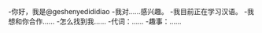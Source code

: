 -你好，我是@geshenyedididiao
-我对……感兴趣。
-我目前正在学习汉语。
-我想和你合作……
-怎么找到我……
-代词：……
-趣事：……

<!---
Geshenyedididididiao/geshenyedididididiao是一个特殊的存储库，因为它的'README. Mdblow（这个文件）出现在您的GitHub配置文件中。
您可以单击预览链接查看更改。
--->
